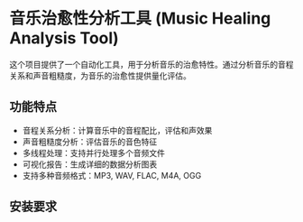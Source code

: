 # 音乐治愈性分析工具 (Music Healing Analysis Tool)

这个项目提供了一个自动化工具，用于分析音乐的治愈特性。通过分析音乐的音程关系和声音粗糙度，为音乐的治愈性提供量化评估。

## 功能特点

- 音程关系分析：计算音乐中的音程配比，评估和声效果
- 声音粗糙度分析：评估音乐的音色特征
- 多线程处理：支持并行处理多个音频文件
- 可视化报告：生成详细的数据分析图表
- 支持多种音频格式：MP3, WAV, FLAC, M4A, OGG

## 安装要求



